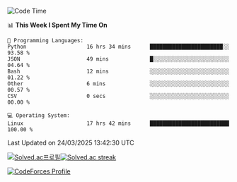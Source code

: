 
<!--START_SECTION:waka-->
![Code Time](http://img.shields.io/badge/Code%20Time-3%2C761%20hrs%2018%20mins-blue)

📊 **This Week I Spent My Time On** 

```text
💬 Programming Languages: 
Python                   16 hrs 34 mins      ███████████████████████░░   93.58 % 
JSON                     49 mins             █░░░░░░░░░░░░░░░░░░░░░░░░   04.64 % 
Bash                     12 mins             ░░░░░░░░░░░░░░░░░░░░░░░░░   01.22 % 
Other                    6 mins              ░░░░░░░░░░░░░░░░░░░░░░░░░   00.57 % 
CSV                      0 secs              ░░░░░░░░░░░░░░░░░░░░░░░░░   00.00 % 

💻 Operating System: 
Linux                    17 hrs 42 mins      █████████████████████████   100.00 % 
```


 Last Updated on 24/03/2025 13:42:30 UTC
<!--END_SECTION:waka-->


[![Solved.ac프로필](http://mazassumnida.wtf/api/generate_badge?boj=hckim96)](https://solved.ac/hckim96)[![Solved.ac streak](http://mazandi.herokuapp.com/api?handle=hckim96&theme=dark)](https://solved.ac/hckim96)


[![CodeForces Profile](https://cf.leed.at?id=hckim96)](https://codeforces.com/profile/hckim96)

